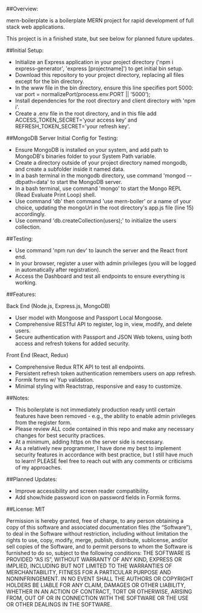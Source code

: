 ##Overview: 

mern-boilerplate is a boilerplate MERN project for rapid development of full stack web applications.

This project is in a finished state, but see below for planned future updates.

##Initial Setup: 

- Initialize an Express application in your project directory ('npm i express-generator', 'express [projectname]') to get initial bin setup.
- Download this repository to your project directory, replacing all files except for the bin directory.
- In the www file in the bin directory, ensure this line specifies port 5000: 
      var port = normalizePort(process.env.PORT || '5000');
- Install dependencies for the root directory and client directory with 'npm i'.
- Create a .env file in the root directory, and in this file add ACCESS_TOKEN_SECRET='your access key' and REFRESH_TOKEN_SECRET='your refresh key'.

##MongoDB Server Initial Config for Testing:

- Ensure MongoDB is installed on your system, and add path to MongoDB's binaries folder to your System Path variable.
- Create a directory outside of your project directory named mongodb, and create a subfolder inside it named data.
- In a bash terminal in the mongodb directory, use command 'mongod --dbpath=data' to start the MongoDB server.
- In a bash terminal, use command 'mongo' to start the Mongo REPL (Read Evaluate Print Loop) shell.
- Use command 'db' then command 'use mern-boiler' or a name of your choice, updating the mongoUrl in the root directory's app.js file (line 15) accordingly.
- Use command 'db.createCollection(users);' to initialize the users collection.

##Testing: 

- Use command 'npm run dev' to launch the server and the React front end.
- In your browser, register a user with admin privileges (you will be logged in automatically after registration). 
- Access the Dashboard and test all endpoints to ensure everything is working.

##Features: 

Back End (Node.js, Express.js, MongoDB)
- User model with Mongoose and Passport Local Mongoose.
- Comprehensive RESTful API to register, log in, view, modify, and delete users.
- Secure authentication with Passport and JSON Web tokens, using both access and refresh tokens for added security.

Front End (React, Redux)
- Comprehensive Redux RTK API to test all endpoints.
- Persistent refresh token authentication remembers users on app refresh.
- Formik forms w/ Yup validation.
- Minimal styling with Reactstrap, responsive and easy to customize.

##Notes: 

- This boilerplate is not immediately production ready until certain features have been removed - e.g., the ability to enable admin privileges from the register form.
- Please review ALL code contained in this repo and make any necessary changes for best security practices.
- At a minimum, adding https on the server side is necessary.
- As a relatively new programmer, I have done my best to implement security features in accordance with best practice, but I still have much to learn! PLEASE feel free to reach out with any comments or criticisms of my approaches.

##Planned Updates:
- Improve accessibility and screen reader compatibility.
- Add show/hide password icon on password fields in Formik forms. 

##License: MIT

Permission is hereby granted, free of charge, to any person obtaining a copy of this software and associated documentation files (the “Software”), to deal in the Software without restriction, including without limitation the rights to use, copy, modify, merge, publish, distribute, sublicense, and/or sell copies of the Software, and to permit persons to whom the Software is furnished to do so, subject to the following conditions:
THE SOFTWARE IS PROVIDED “AS IS”, WITHOUT WARRANTY OF ANY KIND, EXPRESS OR IMPLIED, INCLUDING BUT NOT LIMITED TO THE WARRANTIES OF MERCHANTABILITY, FITNESS FOR A PARTICULAR PURPOSE AND NONINFRINGEMENT. IN NO EVENT SHALL THE AUTHORS OR COPYRIGHT HOLDERS BE LIABLE FOR ANY CLAIM, DAMAGES OR OTHER LIABILITY, WHETHER IN AN ACTION OF CONTRACT, TORT OR OTHERWISE, ARISING FROM, OUT OF OR IN CONNECTION WITH THE SOFTWARE OR THE USE OR OTHER DEALINGS IN THE SOFTWARE.
